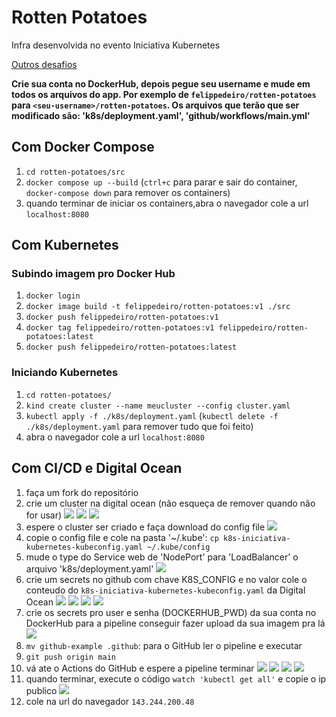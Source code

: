 # Rotten Potatoes

Infra desenvolvida no evento Iniciativa Kubernetes

[Outros desafios](https://github.com/felippedesouza/iniciativa-kubernetes-2021-09)

**Crie sua conta no DockerHub, depois pegue seu username e mude em todos os arquivos do app. Por exemplo de `felippedeiro/rotten-potatoes` para `<seu-username>/rotten-potatoes`. Os arquivos que terão que ser modificado são: 'k8s/deployment.yaml', 'github/workflows/main.yml'**

## Com Docker Compose

1. `cd rotten-potatoes/src`
1. `docker compose up --build` (`ctrl+c` para parar e sair do container, `docker-compose down` para remover os containers)
1. quando terminar de iniciar os containers,abra o navegador cole a url `localhost:8080`

## Com Kubernetes

### Subindo imagem pro Docker Hub

1. `docker login`
1. `docker image build -t felippedeiro/rotten-potatoes:v1 ./src`
1. `docker push felippedeiro/rotten-potatoes:v1`
1. `docker tag felippedeiro/rotten-potatoes:v1 felippedeiro/rotten-potatoes:latest`
1. `docker push felippedeiro/rotten-potatoes:latest`

### Iniciando Kubernetes

1. `cd rotten-potatoes/`
1. `kind create cluster --name meucluster --config cluster.yaml`
1. `kubectl apply -f ./k8s/deployment.yaml` (`kubectl delete -f ./k8s/deployment.yaml` para remover tudo que foi feito)
1. abra o navegador cole a url `localhost:8080`

## Com CI/CD e Digital Ocean

1. faça um fork do repositório
1. crie um cluster na digital ocean (não esqueça de remover quando não for usar)
![](./img/img-1.png)
![](./img/img-2.png)
![](./img/img-3.png)
1. espere o cluster ser criado e faça download do config file
![](./img/img-4.png)
1. copie o config file e cole na pasta '~/.kube': `cp k8s-iniciativa-kubernetes-kubeconfig.yaml ~/.kube/config`
1. mude o type do Service web de 'NodePort' para 'LoadBalancer' o arquivo 'k8s/deployment.yaml'
![](./img/img-9.png)
1. crie um secrets no github com chave K8S_CONFIG e no valor cole o conteudo do `k8s-iniciativa-kubernetes-kubeconfig.yaml` da Digital Ocean
![](./img/img-10.png)
![](./img/img-11.png)
![](./img/img-12.png)
![](./img/img-13.png)
1. crie os secrets pro user e senha (DOCKERHUB_PWD) da sua conta no DockerHub para a pipeline conseguir fazer upload da sua imagem pra lá
![](./img/img-14.png)
1. `mv github-example .github`: para o GitHub ler o pipeline e executar
1. `git push origin main`
1. vá ate o Actions do GitHub e espere a pipeline terminar
![](./img/img-15.png)
![](./img/img-16.png)
![](./img/img-17.png)
![](./img/img-18.png)
1. quando terminar, execute o código `watch 'kubectl get all'` e copie o ip publico
![](./img/img-19.png)
1. cole na url do navegador `143.244.200.48`
